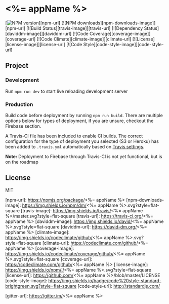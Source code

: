 # <%= appName %>

[![NPM version][npm-image]][npm-url]
[![NPM downloads][npm-downloads-image]][npm-url]
[![Build Status][travis-image]][travis-url]
[![Dependency Status][daviddm-image]][daviddm-url]
[![Code Coverage][coverage-image]][coverage-url]
[![Code Climate][climate-image]][climate-url]
[![License][license-image]][license-url]
[![Code Style][code-style-image]][code-style-url]

## Project

### Development
Run `npm run dev` to start live reloading development server

### Production

Build code before deployment by running `npm run build`. There are multiple options below for types of deployment, if you are unsure, checkout the Firebase section.

A Travis-CI file has been included to enable CI builds. The correct configuration for the type of deployment you selected (S3 or Heroku) has been added to `.travis.yml` automatically based on [Travis settings](https://docs.travis-ci.com/user/deployment/).

**Note:** Deployment to Firebase through Travis-CI is not yet functional, but is on the roadmap

## License

MIT

[npm-image]: https://img.shields.io/npm/v/<%=appName%>.svg?style=flat-square
[npm-url]: https://npmjs.org/package/<%= appName %>
[npm-downloads-image]: https://img.shields.io/npm/dm/<%= appName %>.svg?style=flat-square
[travis-image]: https://img.shields.io/travis/<%= appName %>/master.svg?style=flat-square
[travis-url]: https://travis-ci.org/<%= appName %>
[daviddm-image]: https://img.shields.io/david/<%= appName %>.svg?style=flat-square
[daviddm-url]: https://david-dm.org/<%= appName %>
[climate-image]: https://img.shields.io/codeclimate/github/<%= appName %>.svg?style=flat-square
[climate-url]: https://codeclimate.com/github/<%= appName %>
[coverage-image]: https://img.shields.io/codeclimate/coverage/github/<%= appName %>.svg?style=flat-square
[coverage-url]: https://codeclimate.com/github/<%= appName %>
[license-image]: https://img.shields.io/npm/l/<%= appName %>.svg?style=flat-square
[license-url]: https://github.com/<%= appName %>/blob/master/LICENSE
[code-style-image]: https://img.shields.io/badge/code%20style-standard-brightgreen.svg?style=flat-square
[code-style-url]: http://standardjs.com/

[gitter-image]: https://img.shields.io/gitter/room/nwjs/nw.js.svg?style=flat-square
[gitter-url]: https://gitter.im/<%= appName %>
